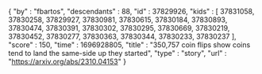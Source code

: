 {
  "by" : "fbartos",
  "descendants" : 88,
  "id" : 37829926,
  "kids" : [ 37831058, 37830258, 37829927, 37830981, 37830615, 37830184, 37830893, 37830474, 37830391, 37830302, 37830295, 37830669, 37830219, 37830452, 37830277, 37830363, 37830344, 37830233, 37830237 ],
  "score" : 150,
  "time" : 1696928805,
  "title" : "350,757 coin flips show coins tend to land the same-side up they started",
  "type" : "story",
  "url" : "https://arxiv.org/abs/2310.04153"
}
